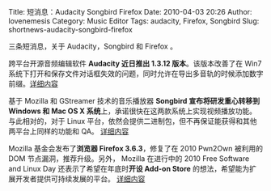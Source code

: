 Title: 短消息：Audacity Songbird Firefox
Date: 2010-04-03 20:26
Author: lovenemesis
Category: Music Editor
Tags: audacity, Firefox, Songbird
Slug: shortnews-audacity-songbird-firefox

三条短消息，关于 Audacity，Songbird 和 Firefox 。

跨平台开源音频编辑软件 **Audacity 近日推出 1.3.12 版本**。该版本改善了在
Win7
系统下打开和保存文件对话框失效的问题，同时允许在导出多音轨的时候添加数字前缀。[详细内容](http://audacity.sourceforge.net/)

基于 Mozilla 和 GStreamer 技术的音乐播放器 **Songbird
宣布将研发重心转移到 Windows 和 Mac OS X
系统**上，承诺很快在这两款系统上实现视频播放功能。与此相对的，对于 Linux
平台，依然会提供二进制包，但不再保证能获得和其他两平台上同样的功能和
QA。
[详细内容](http://blog.songbirdnest.com/2010/04/02/songbird-singing-a-new-tune/)

Mozilla 基金会发布了**浏览器 Firefox 3.6.3**，修复了在 2010 Pwn2Own
被利用的 DOM 节点漏洞，推荐升级。另外， Mozilla 在进行中的 2010 Free
Software and Linux Day 还表示了希望在年底时**开设 Add-on Store**
的想法，希望能为扩展开发者提供可持续发展的平台。
[详细内容](http://www.mozilla.org/security/announce/2010/mfsa2010-25.html)
